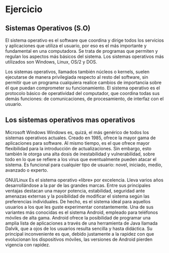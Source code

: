 # Ejercicio

## Sistemas Operativos (S.O)

El sistema operativo es el software que coordina y dirige todos los servicios y aplicaciones que utiliza el usuario, por eso es el más importante y fundamental en una computadora. Se trata de programas que permiten y regulan los aspectos más básicos del sistema. Los sistemas operativos más utilizados son Windows, Linux, OS/2 y DOS.

Los sistemas operativos, llamados también núcleos o kernels, suelen ejecutarse de manera privilegiada respecto al resto del software, sin permitir que un programa cualquiera realice cambios de importancia sobre él que puedan comprometer su funcionamiento. El sistema operativo es el protocolo básico de operatividad del computador, que coordina todas sus demás funciones: de comunicaciones, de procesamiento, de interfaz con el usuario.

## Los sistemas operativos mas operativos 

Microsoft Windows
Windows es, quizá, el más genérico de todos los sistemas operativos actuales. Creado en 1985, ofrece la mayor gama de aplicaciones para software. Al mismo tiempo, es el que ofrece mayor flexibilidad para la introducción de actualizaciones. Sin embargo, esto también le otorga una alta dosis de inestabilidad y vulnerabilidad, sobre todo en lo que se refiere a los virus que eventualmente pueden atacar el sistema. Es funcional para cualquier tipo de usuario: novel, iniciado, medio, avanzado o experto.

GNU/Linux
Es el sistema operativo «libre» por excelencia. Lleva varios años desarrollándose a la par de las grandes marcas. Entre sus principales ventajas destacan una mayor potencia, estabilidad, seguridad ante amenazas externas y la posibilidad de modificar el sistema según las preferencias individuales. De hecho, es el sistema ideal para aquellos usuarios a los que les guste experimentar constantemente. Una de sus variantes más conocidas es el sistema Android, empleado para teléfonos móviles de alta gama. Android ofrece la posibilidad de programar una amplia lista de aplicaciones a través de una herramienta de Java llamada Dalvik, que a ojos de los usuarios resulta sencilla y hasta didáctica. Su principal inconveniente es que, debido justamente a la rapidez con que evolucionan los dispositivos móviles, las versiones de Android pierden vigencia con rapidez. 
